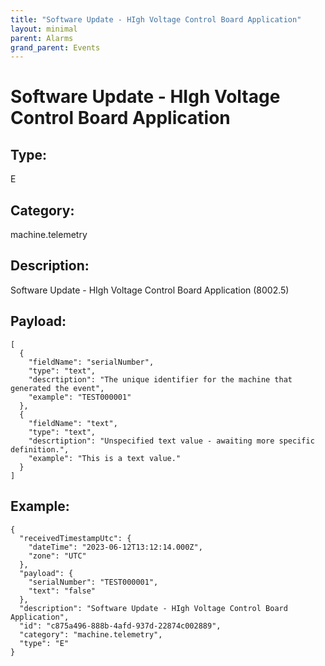 ```yaml
---
title: "Software Update - HIgh Voltage Control Board Application"
layout: minimal
parent: Alarms
grand_parent: Events
---
```


# Software Update - HIgh Voltage Control Board Application

## Type:

E

## Category:

machine.telemetry

## Description: 

Software Update - HIgh Voltage Control Board Application (8002.5)

## Payload:

```
[
  {
    "fieldName": "serialNumber",
    "type": "text",
    "descrtiption": "The unique identifier for the machine that generated the event",
    "example": "TEST000001"
  },
  {
    "fieldName": "text",
    "type": "text",
    "descrtiption": "Unspecified text value - awaiting more specific definition.",
    "example": "This is a text value."
  }
]
```

## Example:

```
{
  "receivedTimestampUtc": {
    "dateTime": "2023-06-12T13:12:14.000Z",
    "zone": "UTC"
  },
  "payload": {
    "serialNumber": "TEST000001",
    "text": "false"
  },
  "description": "Software Update - HIgh Voltage Control Board Application",
  "id": "c875a496-888b-4afd-937d-22874c002889",
  "category": "machine.telemetry",
  "type": "E"
}
```
